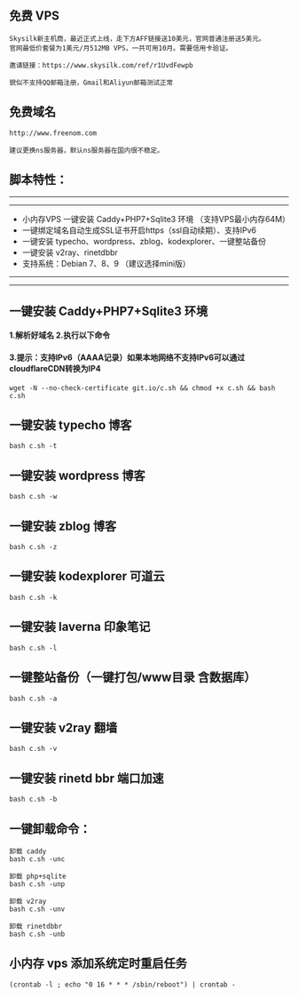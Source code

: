 ## 免费 VPS
```
Skysilk新主机商，最近正式上线，走下方AFF链接送10美元，官网普通注册送5美元。
官网最低价套餐为1美元/月512MB VPS，一共可用10月。需要信用卡验证。

邀请链接：https://www.skysilk.com/ref/r1UvdFewpb

貌似不支持QQ邮箱注册，Gmail和Aliyun邮箱测试正常
```


## 免费域名
```
http://www.freenom.com

建议更换ns服务器，默认ns服务器在国内很不稳定。
```


## 脚本特性：
-----
-----
* 小内存VPS 一键安装 Caddy+PHP7+Sqlite3 环境 （支持VPS最小内存64M）
* 一键绑定域名自动生成SSL证书开启https（ssl自动续期）、支持IPv6
* 一键安装 typecho、wordpress、zblog、kodexplorer、一键整站备份
* 一键安装 v2ray、rinetdbbr
* 支持系统：Debian 7、8、9 （建议选择mini版）
-----
-----

## 一键安装 Caddy+PHP7+Sqlite3 环境
#### 1.解析好域名 2.执行以下命令
#### 3.提示：支持IPv6（AAAA记录）如果本地网络不支持IPv6可以通过cloudflareCDN转换为IP4
```
wget -N --no-check-certificate git.io/c.sh && chmod +x c.sh && bash c.sh
```

## 一键安装 typecho 博客
```
bash c.sh -t
```

## 一键安装 wordpress 博客
```
bash c.sh -w
```

## 一键安装 zblog 博客
```
bash c.sh -z
```

## 一键安装 kodexplorer 可道云
```
bash c.sh -k
```

## 一键安装 laverna 印象笔记
```
bash c.sh -l
```

## 一键整站备份（一键打包/www目录 含数据库）
```
bash c.sh -a
```

## 一键安装 v2ray 翻墙
```
bash c.sh -v
```

## 一键安装 rinetd bbr 端口加速
```
bash c.sh -b
```

## 一键卸载命令：
```
卸载 caddy
bash c.sh -unc

卸载 php+sqlite
bash c.sh -unp

卸载 v2ray
bash c.sh -unv

卸载 rinetdbbr
bash c.sh -unb
```

## 小内存 vps 添加系统定时重启任务
```
(crontab -l ; echo "0 16 * * * /sbin/reboot") | crontab -
```
